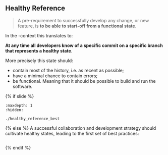 ## Healthy Reference

> A pre-requirement to successfully develop any change, or new feature, is **to be able to start-off from a functional state**.

In the <i class="fab fa-git"></i>-context this translates to:

**At any time all developers know of a specific commit on a specific branch that represents a healthy state**.

More precisely this state should:

- contain most of the history, i.e. as recent as possible;
- have a minimal chance to contain errors;
- be functional. Meaning that it should be possible to build and run the software.

{% if slide %}
```{toctree}
:maxdepth: 1
:hidden:

./healthy_reference_best
```
{% else %}
A successful collaboration and development strategy should cultivate healthy states, leading to the first set of best practices:

```{include} ./healthy_reference_best.md
```
{% endif %}
